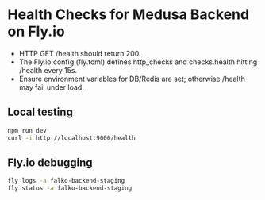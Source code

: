 # Health Checks for Medusa Backend on Fly.io

- HTTP GET /health should return 200.
- The Fly.io config (fly.toml) defines http_checks and checks.health hitting /health every 15s.
- Ensure environment variables for DB/Redis are set; otherwise /health may fail under load.

## Local testing

```bash
npm run dev
curl -i http://localhost:9000/health
```

## Fly.io debugging

```bash
fly logs -a falko-backend-staging
fly status -a falko-backend-staging
```
